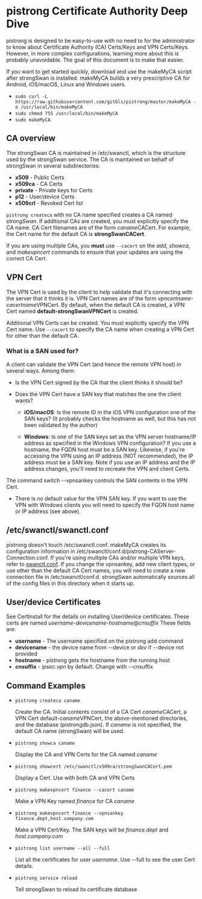 # pistrong Certificate Authority Deep Dive

pistrong is designed to be easy-to-use with no need to for the administrator to know about Certificate Authority (CA) Certs/Keys and VPN Certs/Keys. However, in more complex configurations, learning more about this is probably unavoidable. The goal of this document is to make that easier.

If you want to get started quickly, download and use the makeMyCA script after strongSwan is installed. makeMyCA builds a very prescriptive CA for Android, iOS/macOS, Linux and Windows users.

* `sudo curl -L https://raw.githubusercontent.com/gitbls/pistrong/master/makeMyCA -o /usr/local/bin/makeMyCA`
* `sudo chmod 755 /usr/local/bin/makeMyCA`
* `sudo makeMyCA`

## CA overview
The strongSwan CA is maintained in /etc/swanctl, which is the structure used by the strongSwan service. The CA is maintained on behalf of strongSwan in several subdirectories:

* **x509** - Public Certs
* **x509ca** - CA Certs
* **private** - Private keys for Certs
* **p12** - User/device Certs
* **x509crl** - Revoked Cert list

`pistrong createca` with no CA name specified creates a CA named *strongSwan*. If additional CAs are created, you must explicitly specify the CA name. CA Cert filenames are of the form *caname*CACert. For example, the Cert name for the default CA is **strongSwanCACert**.

If you are using multiple CAs, you **must** use `--cacert` on the *add*, *showca*, and *makevpncert* commands to ensure that your updates are using the correct CA Cert.

## VPN Cert

The VPN Cert is used by the client to help validate that it's connecting with the server that it thinks it is. VPN Cert names are of the form *vpncertname-cacertname*VPNCert. By default, when the default CA is created, a VPN Cert named **default-strongSwanVPNCert** is created.

Additional VPN Certs can be created. You must explicitly specify the VPN Cert name. Use `--cacert` to specify the CA name when creating a VPN Cert for other than the default CA.

### What is a SAN used for?

A client can validate the VPN Cert (and hence the remote VPN host) in several ways. Among them:

* Is the VPN Cert signed by the CA that the client thinks it should be?

* Does the VPN Cert have a SAN key that matches the one the client wants?
    *  **iOS/macOS**: Is the remote ID in the iOS VPN configuration one of the SAN keys? (It probably checks the hostname as well, but this has not been validated by the author)

    *  **Windows**: Is one of the SAN keys set as the VPN server hostname/IP address as specified in the Windows VPN configuration? If you use a hostname, the FQDN host must be a SAN key. Likewise, if you're accessing the VPN using an IP address (NOT recommended), the IP address must be a SAN key. Note if you use an IP address and the IP address changes, you'll need to recreate the VPN and client Certs.

The command switch --vpnsankey controls the SAN contents in the VPN Cert. 

* There is no default value for the VPN SAN key. If you want to use the VPN with Windows clients you will need to specify the FQDN host name or IP address (see above).

## /etc/swanctl/swanctl.conf

pistrong doesn't touch /etc/swanctl.conf. makeMyCA creates its configuration information in /etc/swanctl/conf.d/pistrong-CAServer-Connection.conf. If you're using multiple CAs and/or multiple VPN keys, refer to [swanctl.conf](https://wiki.strongswan.org/projects/strongswan/wiki/Swanctlconf). If you change the vpnsankey, add new client types, or use other than the default CA Cert names, you will need to create a new connection file in /etc/swanctl/conf.d. strongSwan automatically sources all of the config files in this directory when it starts up.

## User/device Certificates

See CertInstall for the details on installing User/device certificates. These certs are named *username*-*devicename*-*hostname*@*cnsuffix* These fields are:

* **username** - The username specified on the pistrong add command
* **devicename** - the device name from --device or *dev* if --device not provided
* **hostname** - pistrong gets the hostname from the running host
* **cnsuffix** - *ipsec.vpn* by default. Change with --cnsuffix

## Command Examples

* `pistrong createca caname`

    Create the CA. Initial contents consist of a CA Cert *caname*CACert, a VPN Cert default-*caname*VPNCert, the above-mentioned directories, and the database (pistrongdb.json). If *caname* is not specified, the default CA name (strongSwan) will be used.

* `pistrong showca caname`

    Display the CA and VPN Certs for the CA named *caname*

* `pistrong showcert /etc/swanctl/x509ca/strongSwanCACert.pem`

    Display a Cert. Use with both CA and VPN Certs

* `pistrong makevpncert finance --cacert caname`

    Make a VPN Key named *finance* for CA *caname* 

* `pistrong makevpncert finance --vpnsankey finance.dept,host.company.com`

    Make a VPN Cert/Key. The SAN keys will be *finance.dept* and *host.company.com*

* `pistrong list username --all --full`

    List all the certificates for user *username*. Use --full to see the user Cert details.

* `pistrong service reload`

    Tell strongSwan to reload its certificate database
